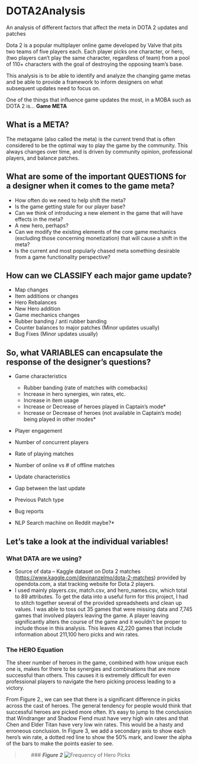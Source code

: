 # DOTA2Analysis
An analysis of different factors that affect the meta in DOTA 2 updates and patches

Dota 2 is a popular multiplayer online game developed by Valve that pits two teams of five players each.  Each player picks one character, or hero, (two players can’t play the same character, regardless of team) from a pool of 110+ characters with the goal of destroying the opposing team’s base.

This analysis is to be able to identify and analyze the changing game metas and be able to provide a framework to inform designers on what subsequent updates need to focus on.

One of the things that influence game updates the most, in a MOBA such as DOTA 2 is…
**Game META**

## What is a META?
The metagame (also called the meta) is the current trend that is often considered to be the optimal way to play the game by the community. 
This always changes over time, and is driven by community opinion, professional players, and balance patches.

## What are some of the important QUESTIONS for a designer when it comes to the game meta?
* How often do we need to help shift the meta?
* Is the game getting stale for our player base?
* Can we think of introducing a new element in the game that will have effects in the meta?
* A new hero, perhaps?
* Can we modify the existing elements of the core game mechanics (excluding those concerning monetization) that will cause a shift in the meta?
* Is the current and most popularly chased meta something desirable from a game functionality perspective?

## How can we CLASSIFY each major game update?
* Map changes
* Item additions or changes
* Hero Rebalances
* New Hero addition
* Game mechanics changes
* Rubber banding / anti rubber banding
* Counter balances to major patches (Minor updates usually)
* Bug Fixes (Minor updates usually)

## So, what VARIABLES can encapsulate the response of the designer’s questions?

* Game characteristics
  * Rubber banding (rate of matches with comebacks)
  * Increase in hero synergies, win rates, etc.
  * Increase in item usage
  * Increase or Decrease of heroes played in Captain’s mode*
  * Increase or Decrease of heroes (not available in Captain’s mode) being played in other modes*
  
* Player engagement
 * Number of concurrent players
 * Rate of playing matches
 * Number of online vs # of offline matches
 
* Update characteristics
 * Gap between the last update
 * Previous Patch type

* Bug reports
 * NLP Search machine on Reddit maybe?*

## Let’s take a look at the individual variables!

### What DATA are we using?
* Source of data – Kaggle dataset on Dota 2 matches (https://www.kaggle.com/devinanzelmo/dota-2-matches) provided by opendota.com, a stat tracking website for Dota 2 players.
* I used mainly players.csv, match.csv, and hero_names.csv, which total to 89 attributes.  To get the data into a useful form for this project, I had to stitch together several of the provided spreadsheets and clean up values.  I was able to toss out 35 games that were missing data and 7,745 games that involved players leaving the game.  A player leaving significantly alters the course of the game and it wouldn’t be proper to include those in this analysis.  This leaves 42,220 games that include information about 211,100 hero picks and win rates.

### The HERO Equation
The sheer number of heroes in the game, combined with how unique each one is, makes for there to be synergies and combinations that are more successful than others. This causes it is extremely difficult for even professional players to navigate the hero picking process leading to a victory. 

From Figure 2., we can see that there is a significant difference in picks across the cast of heroes.  The general tendency for people would think that successful heroes are picked more often.  It’s easy to jump to the conclusion that Windranger and Shadow Fiend must have very high win rates and that Chen and Elder Titan have very low win rates. This would be a hasty and erroneous conclusion.  In Figure 3, we add a secondary axis to show each hero’s win rate, a dotted red line to show the 50% mark, and lower the alpha of the bars to make the points easier to see.

> &nbsp;&nbsp;&nbsp;&nbsp;&nbsp;&nbsp; ### __*Figure 2*__
![Frequency of Hero Picks](https://github.com/ajaypt92/DOTA2Analysis/blob/master/Visualizations/Fig2.png)

